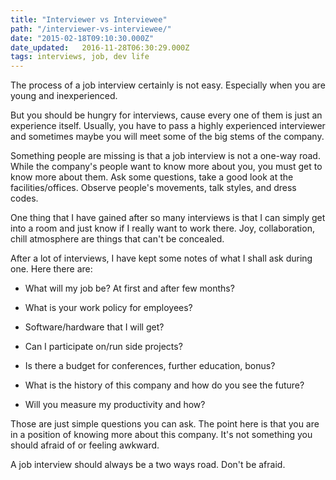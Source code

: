```yaml
---
title: "Interviewer vs Interviewee"
path: "/interviewer-vs-interviewee/"
date: "2015-02-18T09:10:30.000Z"
date_updated:   2016-11-28T06:30:29.000Z
tags: interviews, job, dev life
---
```


The process of a job interview certainly is not easy. Especially when you are young and inexperienced.

But you should be hungry for interviews, cause every one of them is just an experience itself.
Usually, you have to pass a highly experienced interviewer and sometimes maybe you will meet some of the big stems of the company.

Something people are missing is that a job interview is not a one-way road. While the company's people want to know more about you, you must get to know more about them. Ask some questions, take a good look at the facilities/offices. Observe people's movements, talk styles, and dress codes.

One thing that I have gained after so many interviews is that I can simply get into a room and just know if I really want to work there. Joy, collaboration, chill atmosphere are things that can't be concealed.

After a lot of interviews, I have kept some notes of what I shall ask during one. Here there are:

* What will my job be? At first and after few months?

* What is your work policy for employees?

* Software/hardware that I will get?

* Can I participate on/run side projects?

* Is there a budget for conferences, further education, bonus?

* What is the history of this company and how do you see the future?

* Will you measure my productivity and how?

Those are just simple questions you can ask. The point here is that you are in a position of knowing more about this company. It's not something you should afraid of or feeling awkward.

A job interview should always be a two ways road. Don't be afraid.
